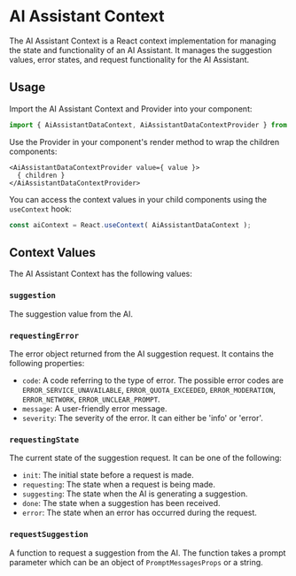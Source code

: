 
# AI Assistant Context

The AI Assistant Context is a React context implementation for managing the state and functionality of an AI Assistant. It manages the suggestion values, error states, and request functionality for the AI Assistant.


## Usage

Import the AI Assistant Context and Provider into your component:

```javascript
import { AiAssistantDataContext, AiAssistantDataContextProvider } from '@automattic/jetpack-ai-client';
```

Use the Provider in your component's render method to wrap the children components:

```es6
<AiAssistantDataContextProvider value={ value }>
  { children }
</AiAssistantDataContextProvider>
```

You can access the context values in your child components using the `useContext` hook:

```javascript
const aiContext = React.useContext( AiAssistantDataContext );
```

## Context Values

The AI Assistant Context has the following values:

### `suggestion`
The suggestion value from the AI.

### `requestingError`
The error object returned from the AI suggestion request. It contains the following properties:
- `code`: A code referring to the type of error. The possible error codes are `ERROR_SERVICE_UNAVAILABLE`, `ERROR_QUOTA_EXCEEDED`, `ERROR_MODERATION`, `ERROR_NETWORK`, `ERROR_UNCLEAR_PROMPT`.
- `message`: A user-friendly error message.
- `severity`: The severity of the error. It can either be 'info' or 'error'.

### `requestingState`
The current state of the suggestion request. It can be one of the following:
- `init`: The initial state before a request is made.
- `requesting`: The state when a request is being made.
- `suggesting`: The state when the AI is generating a suggestion.
- `done`: The state when a suggestion has been received.
- `error`: The state when an error has occurred during the request.

### `requestSuggestion`
A function to request a suggestion from the AI. The function takes a prompt parameter which can be an object of `PromptMessagesProps` or a string.